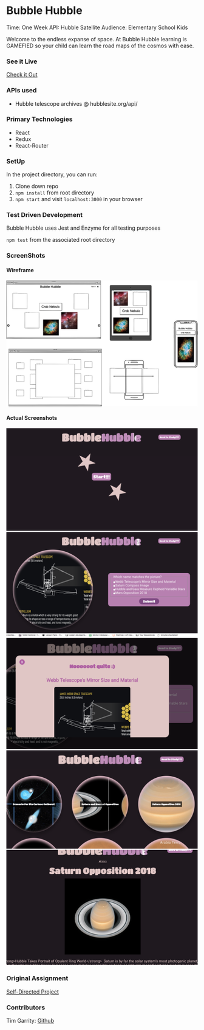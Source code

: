 # Bubble Hubble

Time: One Week
API: Hubble Satellite
Audience: Elementary School Kids

Welcome to the endless expanse of space. At Bubble Hubble learning is GAMEFIED so your child can learn the road maps of the cosmos with ease.

### See it Live
[Check it Out](https://salamandastron1.github.io/hubble-bubble)

### APIs used
* Hubble telescope archives @ hubblesite.org/api/

### Primary Technologies
* React
* Redux
* React-Router

### SetUp

In the project directory, you can run:

1. Clone down repo
2. `npm install` from root directory
3. `npm start` and visit `localhost:3000` in your browser

### Test Driven Development

Bubble Hubble uses Jest and Enzyme for all testing purposes

`npm test` from the associated root directory

### ScreenShots

#### Wireframe

![Wireframe](./public/bubble-hubble.png)

#### Actual Screenshots

![ScreenShot1](./public/1-screenshot.png)
![ScreenShot2](./public/2-screenshot.png)
![ScreenShot3](./public/3-screenshot.png)
![ScreenShot4](./public/4-screenshot.png)
![ScreenShot5](./public/5-screenshot.png)

### Original Assignment

[Self-Directed Project](http://frontend.turing.io/projects/self-directed-project.html)

### Contributors

Tim Garrity: [Github](https://github.com/Salamandastron1)<br> 
